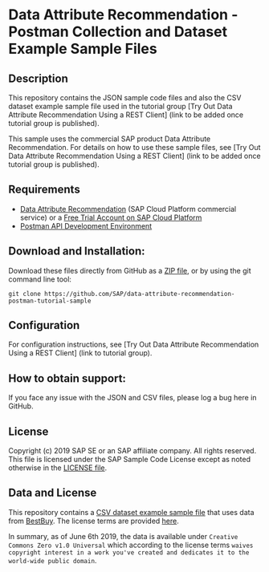 # Data Attribute Recommendation - Postman Collection and Dataset Example Sample Files   

## Description

This repository contains the JSON sample code files and also the CSV dataset example sample file used in the tutorial group [Try Out Data Attribute Recommendation Using a REST Client] (link to be added once tutorial group is published).

This sample uses the commercial SAP product Data Attribute Recommendation. For details on how to use these sample files, see [Try Out Data Attribute Recommendation Using a REST Client] (link to be added once tutorial group is published).

## Requirements

- [Data Attribute Recommendation](https://www.sap.com/products/cloud-platform/capabilities/data-driven-insights.services.html#data-attribute) (SAP Cloud Platform commercial service) or a [Free Trial Account on SAP Cloud Platform](https://developers.sap.com/tutorials/hcp-create-trial-account.html) 
- [Postman API Development Environment](https://developers.sap.com/tutorials/api-tools-postman-install.html)

## Download and Installation:

Download these files directly from GitHub as a [ZIP file](https://github.com/SAP/data-attribute-recommendation-postman-tutorial-sample/archive/master.zip), or by using the git command line tool:

    git clone https://github.com/SAP/data-attribute-recommendation-postman-tutorial-sample
  
## Configuration

For configuration instructions, see [Try Out Data Attribute Recommendation Using a REST Client] (link to tutorial group).

## How to obtain support:

If you face any issue with the JSON and CSV files, please log a bug here in GitHub.

## License

Copyright (c) 2019 SAP SE or an SAP affiliate company. All rights reserved.
This file is licensed under the SAP Sample Code License except as noted otherwise in the [LICENSE file](/LICENSE).

## Data and License

This repository contains a [CSV dataset example sample file](/Tutorial_Example_Dataset.csv) that uses data from [BestBuy](https://github.com/BestBuyAPIs/open-data-set/). The license terms are provided [here](https://github.com/BestBuyAPIs/open-data-set/blob/master/LICENSE).

In summary, as of June 6th 2019, the data is available under `Creative Commons Zero v1.0 Universal` which according to the license terms `waives copyright interest in a work you've created and dedicates it to the world-wide public domain`.
